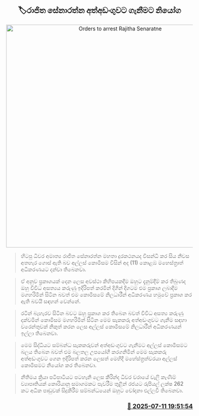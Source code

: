 <p align='center'><b><h2 align='center' title='Orders to arrest Rajitha Senaratne'>🏷රාජිත සේනාරත්න අත්අඩංගුවට ගැනීමට නියෝග</h2></b></p>
<p align='center'><img src='https://helakuru.sgp1.cdn.digitaloceanspaces.com/esana/images/lib/rajitha-senarathne-archived.jpg' width='600' alt='Orders to arrest Rajitha Senaratne'></p>

> හිටපු ධීවර අමාත්‍ය රාජිත සේනාරත්න මහතා දුරකථනයද විසන්ධි කර සිය නිවස අතහැර ගොස් ඇති බව අල්ලස් කොමිසම විසින් අද (11) කොළඹ මහෙස්ත්‍රාත් අධිකරණයට දන්වා තිබෙනවා.

> ඒ අනුව ප්‍රකාශයක් දෙන ලෙස අවස්ථා කිහිපයකදීම ඔහුට දැනුම්දීම් කර තිබුණද ඔහු විවිධ අසත්‍යය කරුණු ඉදිරිපත් කරමින් දිගින් දිගටම එම ප්‍රකාශ ලබාදීම මගහරිමින් සිටින බවත් එම කොමිසමේ නිලධාරීන් අධිකරණය හමුවේ ප්‍රකාශ කර ඇති බවයි සඳහන් වෙන්නේ.

> රටින් බැහැරව සිටින බවට ඔහු ප්‍රකාශ කර තිබෙන බවත් විවිධ අසත්‍ය කරුණු දක්වමින් කොමිසම මගහරිමින් සිටින මෙම සැකකරු අත්අඩංගුවට ගැනීම සඳහා වරෙන්තුවක් නිකුත් කරන ලෙස අල්ලස් කොමිසමේ නිලධාරීන් අධිකරණයන් ඉල්ලා ති‍බෙනවා.

> මෙම සිද්ධියට සම්බන්ධ සැකකරුවන් අත්අඩංගුවට ගැනීමට අල්ලස් කොමිසමට බලය තිබෙන බවත් එම බලතල උපයෝගී කරගනිමින් මෙම සැකකරු අත්අඩංගුවට ගෙන ඉදිරිපත් කරන ලෙසත් මෙහිදී මහේස්ත්‍රත්වරයා අල්ලස් කොමිසමට නියෝග කර තිබෙනවා.

> නීතිමය ක්‍රියා පටිපාටියට පටහැනි ලෙස කිරින්ද ධීවර වරායේ වැලි කැණීම් ව්‍යාපෘතියක් කොරියානු සමාගමකට පැවරීම තුළින් රජයට රුපියල් ලක්ෂ 262 කට අධික පාඩුවක් සිදුකිරීම සම්බන්ධයෙන් ඔහුට චෝදනා එල්ලවී තිබෙනවා.



<h3 align='right'><a href='https://www.helakuru.lk/esana/p/111798/'>📅 2025-07-11 19:51:54</a></h3>
